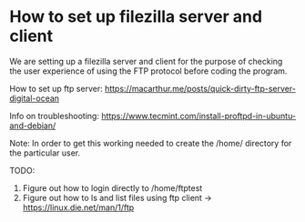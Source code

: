
# How to set up filezilla server and client

We are setting up a filezilla server and client for the purpose of checking the user experience of
using the FTP protocol before coding the program.

How to set up ftp server:
https://macarthur.me/posts/quick-dirty-ftp-server-digital-ocean

Info on troubleshooting: 
https://www.tecmint.com/install-proftpd-in-ubuntu-and-debian/

Note: In order to get this working needed to create the /home/<username> directory for the particular user. 

TODO: 
1. Figure out how to login directly to /home/ftptest
2. Figure out how to ls and list files using ftp client -> https://linux.die.net/man/1/ftp
